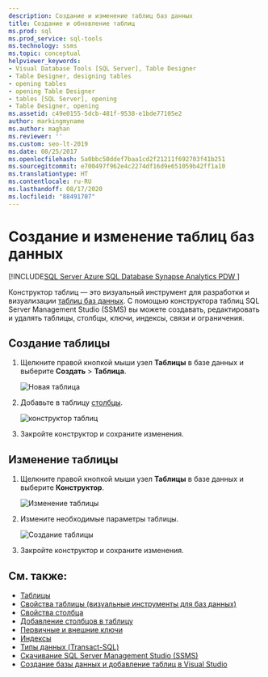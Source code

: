 ```yaml
---
description: Создание и изменение таблиц баз данных
title: Создание и обновление таблиц
ms.prod: sql
ms.prod_service: sql-tools
ms.technology: ssms
ms.topic: conceptual
helpviewer_keywords:
- Visual Database Tools [SQL Server], Table Designer
- Table Designer, designing tables
- opening tables
- opening Table Designer
- tables [SQL Server], opening
- Table Designer, opening
ms.assetid: c49e0155-5dcb-481f-9538-e1bde77105e2
author: markingmyname
ms.author: maghan
ms.reviewer: ''
ms.custom: seo-lt-2019
ms.date: 08/25/2017
ms.openlocfilehash: 5a0bbc50ddef7baa1cd2f21211f692703f41b251
ms.sourcegitcommit: e700497f962e4c2274df16d9e651059b42ff1a10
ms.translationtype: HT
ms.contentlocale: ru-RU
ms.lasthandoff: 08/17/2020
ms.locfileid: "88491707"
---
```

# <a name="create-and-update-database-tables"></a>Создание и изменение таблиц баз данных

[!INCLUDE[SQL Server Azure SQL Database Synapse Analytics PDW ](../../includes/applies-to-version/sql-asdb-asdbmi-asa-pdw.md)]

Конструктор таблиц — это визуальный инструмент для разработки и визуализации [таблиц баз данных](../../relational-databases/tables/tables.md). С помощью конструктора таблиц SQL Server Management Studio (SSMS) вы можете создавать, редактировать и удалять таблицы, столбцы, ключи, индексы, связи и ограничения.  

## <a name="create-a-table"></a>Создание таблицы

1. Щелкните правой кнопкой мыши узел **Таблицы** в базе данных и выберите **Создать** > **Таблица**.

    ![Новая таблица](../media/design-tables/new-table.png)

2. Добавьте в таблицу [столбцы](column-properties-visual-database-tools.md).

    ![конструктор таблиц](../media/design-tables/new-table2.png)

3. Закройте конструктор и сохраните изменения.

## <a name="update-a-table"></a>Изменение таблицы

1. Щелкните правой кнопкой мыши узел **Таблицы** в базе данных и выберите **Конструктор**.

    ![Изменение таблицы](../media/design-tables/update-table.png)

2. Измените необходимые параметры таблицы.

    ![Создание таблицы](../media/design-tables/update-table2.png)

3. Закройте конструктор и сохраните изменения.

## <a name="see-also"></a>См. также:

- [Таблицы](../../relational-databases/tables/tables.md)
- [Свойства таблицы (визуальные инструменты для баз данных)](../../ssms/visual-db-tools/table-properties-visual-database-tools.md)
- [Свойства столбца](column-properties-visual-database-tools.md)
- [Добавление столбцов в таблицу](../../relational-databases/tables/add-columns-to-a-table-database-engine.md)
- [Первичные и внешние ключи](../../relational-databases/tables/primary-and-foreign-key-constraints.md)
- [Индексы](../../relational-databases/indexes/indexes.md)
- [Типы данных (Transact-SQL)](../../t-sql/data-types/data-types-transact-sql.md)
- [Скачивание SQL Server Management Studio (SSMS)](../download-sql-server-management-studio-ssms.md)
- [Создание базы данных и добавление таблиц в Visual Studio](/visualstudio/data-tools/create-a-sql-database-by-using-a-designer)
